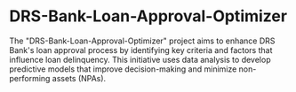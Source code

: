 # DRS-Bank-Loan-Approval-Optimizer
The "DRS-Bank-Loan-Approval-Optimizer" project aims to enhance DRS Bank's loan approval process by identifying key criteria and factors that influence loan delinquency. This initiative uses data analysis to develop predictive models that improve decision-making and minimize non-performing assets (NPAs).
